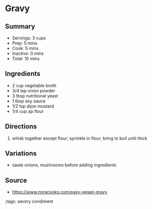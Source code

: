 # Gravy

## Summary

- Servings: 3 cups
- Prep: 5 mins
- Cook: 5 mins
- Inactive: 0 mins
- Total: 10 mins

## Ingredients

- 2 cup vegetable broth
- 3/4 tsp onion powder
- 3 tbsp nutritional yeast
- 1 tbsp soy sauce
- 1/2 tsp dijon mustard
- 1/4 cup ap flour

## Directions 

1. whisk together except flour; sprinkle in flour; bring to boil until thick

## Variations
  - saute onions, mushrooms before adding ingredients

## Source

- https://www.noracooks.com/easy-vegan-gravy

;tags: savory condiment
